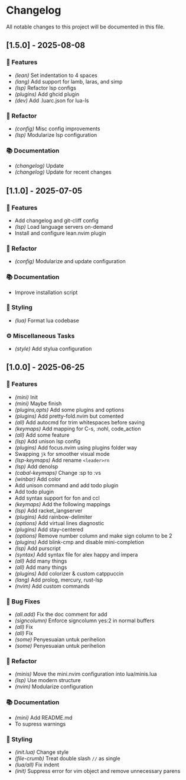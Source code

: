 # Changelog

All notable changes to this project will be documented in this file.

## [1.5.0] - 2025-08-08

### 🚀 Features

- *(lean)* Set indentation to 4 spaces
- *(lang)* Add support for lamb, laras, and simp
- *(lsp)* Refactor lsp configs
- *(plugins)* Add ghcid plugin
- *(dev)* Add .luarc.json for lua-ls

### 🚜 Refactor

- *(config)* Misc config improvements
- *(lsp)* Modularize lsp configuration

### 📚 Documentation

- *(changelog)* Update
- *(changelog)* Update for recent changes

## [1.1.0] - 2025-07-05

### 🚀 Features

- Add changelog and git-cliff config
- *(lsp)* Load language servers on-demand
- Install and configure lean.nvim plugin

### 🚜 Refactor

- *(config)* Modularize and update configuration

### 📚 Documentation

- Improve installation script

### 🎨 Styling

- *(lua)* Format lua codebase

### ⚙️ Miscellaneous Tasks

- *(style)* Add stylua configuration

## [1.0.0] - 2025-06-25

### 🚀 Features

- *(mini)* Init
- *(mini)* Maybe finish
- *(plugins,opts)* Add some plugins and options
- *(plugins)* Add pretty-fold.nvim but comented
- *(all)* Add autocmd for trim whitespaces before saving
- *(keymaps)* Add mapping for C-s, :nohl, code_action
- *(all)* Add some feature
- *(lsp)* Add unison lsp config
- *(plugins)* Add focus.nvim using plugins folder way
- Swapping `jk` for smoother visual mode
- *(lsp-keymaps)* Add rename `<leader>rn`
- *(lsp)* Add denolsp
- *(cabal-keymaps)* Change :sp to :vs
- *(winbar)* Add color
- Add unison command and add todo plugin
- Add todo plugin
- Add syntax support for fon and ccl
- *(keymaps)* Add the following mappings
- *(lsp)* Add racket_langserver
- *(plugins)* Add rainbow-delimiter
- *(options)* Add virtual lines diagnostic
- *(plugins)* Add stay-centered
- *(options)* Remove number column and make sign column to be 2
- *(plugins)* Add blink-cmp and disable mini-completion
- *(lsp)* Add purscript
- *(syntax)* Add syntax file for alex happy and impera
- *(all)* Add many things
- *(all)* Add many things
- *(plugins)* Add colorizer & custom catppuccin
- *(lang)* Add prolog, mercury, rust-lsp
- *(nvim)* Add custom commands

### 🐛 Bug Fixes

- *(all.add)* Fix the doc comment for add
- *(signcolumn)* Enforce signcolumn yes:2 in normal buffers
- *(all)* Fix
- *(all)* Fix
- *(some)* Penyesuaian untuk perihelion
- *(some)* Penyesuaian untuk perihelion

### 🚜 Refactor

- *(minis)* Move the mini.nvim configuration into lua/minis.lua
- *(lsp)* Use modern structure
- *(nvim)* Modularize configuration

### 📚 Documentation

- *(mini)* Add README.md
- To supress warnings

### 🎨 Styling

- *(init.lua)* Change style
- *(file-crumb)* Treat double slash `//` as single
- *(lua/all)* Fix indent
- *(init)* Suppress error for vim object and remove unnecessary parens

<!-- generated by git-cliff -->
